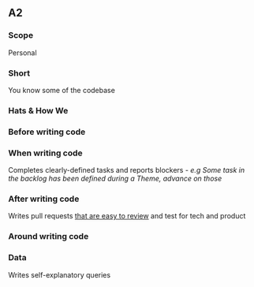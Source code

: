 ## A2

### Scope

Personal

### Short

You know some of the codebase

### Hats & How We

### Before writing code

### When writing code

Completes clearly-defined tasks and reports blockers - _e.g Some task in the backlog has been defined during a Theme, advance on those_

### After writing code

Writes pull requests [that are easy to review](https://www.notion.so/mokacare/How-we-do-Pull-Requests-Reviews-845f5cc25fe04d5a95082174187e452e?pvs=4#5c15d3b650ee441783074d81eb8e34c7) and test for tech and product

### Around writing code

### Data

Writes self-explanatory queries